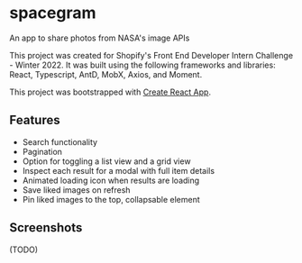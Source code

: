 # spacegram
An app to share photos from NASA's image APIs

This project was created for Shopify's Front End Developer Intern Challenge - Winter 2022. It was built using the following frameworks and libraries: React, Typescript, AntD, MobX, Axios, and Moment.

This project was bootstrapped with [Create React App](https://github.com/facebook/create-react-app).

## Features

- Search functionality
- Pagination
- Option for toggling a list view and a grid view
- Inspect each result for a modal with full item details
- Animated loading icon when results are loading
- Save liked images on refresh
- Pin liked images to the top, collapsable element

## Screenshots

(TODO)